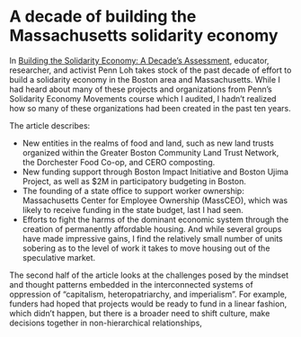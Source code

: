 # A decade of building the Massachusetts solidarity economy

In [Building the Solidarity Economy: A Decade’s Assessment](https://nonprofitquarterly.org/building-the-solidarity-economy-a-decades-assessment/), educator, researcher, and activist Penn Loh takes stock of the past decade of effort to build a solidarity economy in the Boston area and Massachusetts. While I had heard about many of these projects and organizations from Penn’s Solidarity Economy Movements course which I audited, I hadn’t realized how so many of these organizations had been created in the past ten years.

The article describes:
- New entities in the realms of food and land, such as new land trusts organized within the Greater Boston Community Land Trust Network, the Dorchester Food Co-op, and CERO composting.
- New funding support through Boston Impact Initiative and Boston Ujima Project, as well as $2M in participatory budgeting in Boston.
- The founding of a state office to support worker ownership: Massachusetts Center for Employee Ownership (MassCEO), which was likely to receive funding in the state budget, last I had seen.
- Efforts to fight the harms of the dominant economic system through the creation of permanently affordable housing. And while several groups have made impressive gains, I find the relatively small number of units sobering as to the level of work it takes to move housing out of the speculative market.

The second half of the article looks at the challenges posed by the mindset and thought patterns embedded in the interconnected systems of oppression of “capitalism, heteropatriarchy, and imperialism”. For example, funders had hoped that projects would be ready to fund in a linear fashion, which didn’t happen, but there is a broader need to shift culture, make decisions together in non-hierarchical relationships, 